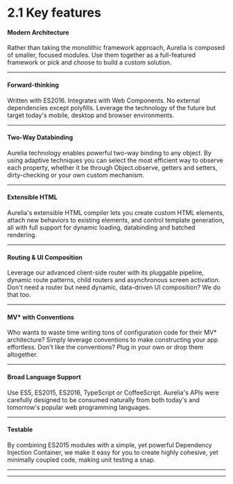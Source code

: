 # 2.1 Key features

#### Modern Architecture

Rather than taking the monolithic framework approach, Aurelia is composed of smaller, focused modules. Use them together as a full-featured framework or pick and choose to build a custom solution.

* * *

#### Forward-thinking

Written with ES2016. Integrates with Web Components. No external dependencies except polyfills. Leverage the technology of the future but target today's mobile, desktop and browser environments.

* * *

#### Two-Way Databinding

Aurelia technology enables powerful two-way binding to any object. By using adaptive techniques you can select the most efficient way to observe each property, whether it be through Object.observe, getters and setters, dirty-checking or your own custom mechanism.

* * *

#### Extensible HTML

Aurelia's extensible HTML compiler lets you create custom HTML elements, attach new behaviors to existing elements, and control template generation, all with full support for dynamic loading, databinding and batched rendering.

* * *

#### Routing & UI Composition

Leverage our advanced client-side router with its pluggable pipeline, dynamic route patterns, child routers and asynchronous screen activation. Don't need a router but need dynamic, data-driven UI composition? We do that too.

* * *

#### MV* with Conventions

Who wants to waste time writing tons of configuration code for their MV* architecture? Simply leverage conventions to make constructing your app effortless. Don't like the conventions? Plug in your own or drop them altogether.

* * *

#### Broad Language Support

Use ES5, ES2015, ES2016, TypeScript or CoffeeScript. Aurelia's APIs were carefully designed to be consumed naturally from both today's and tomorrow's popular web programming languages.

* * *

#### Testable

By combining ES2015 modules with a simple, yet powerful Dependency Injection Container, we make it easy for you to create highly cohesive, yet minimally coupled code, making unit testing a snap.

***
***


